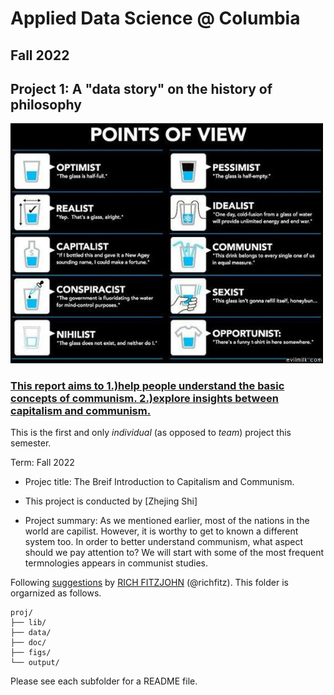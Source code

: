# Applied Data Science @ Columbia
## Fall 2022
## Project 1: A "data story" on the history of philosophy

<img src="figs/100126-the-glass.jpeg" width="500">

### [This report aims to 1.)help people understand the basic concepts of communism. 2.)explore insights between capitalism and communism.](doc/)
This is the first and only *individual* (as opposed to *team*) project this semester. 

Term: Fall 2022

+ Projec title: The Breif Introduction to Capitalism and Communism.
+ This project is conducted by [Zhejing Shi]

+ Project summary: As we mentioned earlier, most of the nations in the world are capilist. However, it is worthy to get to known a different system too. In order to better understand communism, what aspect should we pay attention to? We will start with some of the most frequent termnologies appears in communist studies.

Following [suggestions](http://nicercode.github.io/blog/2013-04-05-projects/) by [RICH FITZJOHN](http://nicercode.github.io/about/#Team) (@richfitz). This folder is orgarnized as follows.

```
proj/
├── lib/
├── data/
├── doc/
├── figs/
└── output/
```

Please see each subfolder for a README file.
